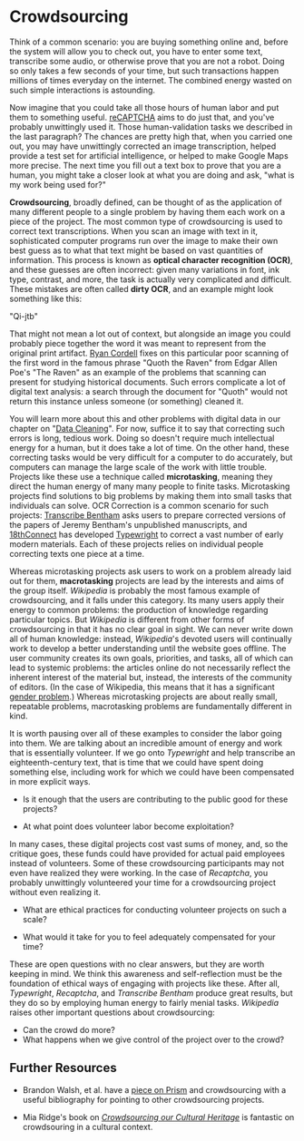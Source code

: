 # Crowdsourcing

Think of a common scenario: you are buying something online and, before the system will allow you to check out, you have to enter some text, transcribe some audio, or otherwise prove that you are not a robot. Doing so only takes a few seconds of your time, but such transactions happen millions of times everyday on the internet. The combined energy wasted on such simple interactions is astounding.

Now imagine that you could take all those hours of human labor and put them to something useful. [reCAPTCHA](https://www.google.com/recaptcha/intro/index.html) aims to do just that, and you've probably unwittingly used it. Those human-validation tasks we described in the last paragraph? The chances are pretty high that, when you carried one out, you may have unwittingly corrected an image transcription, helped provide a test set for artificial intelligence, or helped to make Google Maps more precise. The next time you fill out a text box to prove that you are a human, you might take a closer look at what you are doing and ask, "what is my work being used for?"

**Crowdsourcing**, broadly defined, can be thought of as the application of many different people to a single problem by having them each work on a piece of the project. The most common type of crowdsourcing is used to correct text transcriptions. When you scan an image with text in it, sophisticated computer programs run over the image to make their own best guess as to what that text might be based on vast quantities of information. This process is known as **optical character recognition \(OCR\)**, and these guesses are often incorrect: given many variations in font, ink type, contrast, and more, the task is actually very complicated and difficult. These mistakes are often called **dirty OCR**, and an example might look something like this:

"Qi-jtb"

That might not mean a lot out of context, but alongside an image you could probably piece together the word it was meant to represent from the original print artifact. [Ryan Cordell](http://ryancordell.org/research/qijtb-the-raven/) fixes on this particular poor scanning of the first word in the famous phrase "Quoth the Raven" from Edgar Allen Poe's "The Raven" as an example of the problems that scanning can present for studying historical documents. Such errors complicate a lot of digital text analysis: a search through the document for "Quoth" would not return this instance unless someone \(or something\) cleaned it.

You will learn more about this and other problems with digital data in our chapter on "[Data Cleaning](/data-cleaning/problems-with-data.md)". For now, suffice it to say that correcting such errors is long, tedious work. Doing so doesn't require much intellectual energy for a human, but it does take a lot of time. On the other hand, these correcting tasks would be very difficult for a computer to do accurately, but computers can manage the large scale of the work with little trouble. Projects like these use a technique called **microtasking**, meaning they direct the human energy of many many people to finite tasks. Microtasking projects find solutions to big problems by making them into small tasks that individuals can solve. OCR Correction is a common scenario for such projects: [Transcribe Bentham](http://blogs.ucl.ac.uk/transcribe-bentham/) asks users to prepare corrected versions of the papers of Jeremy Bentham's unpublished manuscripts, and [18thConnect](http://www.18thconnect.org/) has developed [Typewright](http://www.18thconnect.org/typewright/documents) to correct a vast number of early modern materials. Each of these projects relies on individual people correcting texts one piece at a time.

Whereas microtasking projects ask users to work on a problem already laid out for them, **macrotasking** projects are lead by the interests and aims of the group itself. _Wikipedia_ is probably the most famous example of crowdsourcing, and it falls under this category. Its many users apply their energy to common problems: the production of knowledge regarding particular topics. But _Wikipedia_ is different from other forms of crowdsourcing in that it has no clear goal in sight. We can never write down all of human knowledge: instead, _Wikipedia_'s devoted users will continually work to develop a better understanding until the website goes offline. The user community creates its own goals, priorities, and tasks, all of which can lead to systemic problems: the articles online do not necessarily reflect the inherent interest of the material but, instead, the interests of the community of editors. \(In the case of Wikipedia, this means that it has a significant [gender problem](https://www.insidehighered.com/blogs/library-babel-fish/woes-wikipedia).\) Whereas microtasking projects are about really small, repeatable problems, macrotasking problems are fundamentally different in kind.

It is worth pausing over all of these examples to consider the labor going into them. We are talking about an incredible amount of energy and work that is essentially volunteer. If we go onto _Typewright_ and help transcribe an eighteenth-century text, that is time that we could have spent doing something else, including work for which we could have been compensated in more explicit ways.

* Is it enough that the users are contributing to the public good for these projects?

* At what point does volunteer labor become exploitation?


In many cases, these digital projects cost vast sums of money, and, so the critique goes, these funds could have provided for actual paid employees instead of volunteers. Some of these crowdsourcing participants may not even have realized they were working. In the case of _Recaptcha_, you probably unwittingly volunteered your time for a crowdsourcing project without even realizing it.

* What are ethical practices for conducting volunteer projects on such a scale?

* What would it take for you to feel adequately compensated for your time?


These are open questions with no clear answers, but they are worth keeping in mind. We think this awareness and self-reflection must be the foundation of ethical ways of engaging with projects like these. After all, _Typewright_, _Recaptcha_, and _Transcribe Bentham_ produce great results, but they do so by employing human energy to fairly menial tasks. _Wikipedia_ raises other important questions about crowdsourcing:

* Can the crowd do more?
* What happens when we give control of the project over to the crowd?

## Further Resources

* Brandon Walsh, et al. have a [piece on Prism](http://llc.oxfordjournals.org/content/29/3/379.full) and crowdsourcing with a useful bibliography for pointing to other crowdsourcing projects.

* Mia Ridge's book on _[Crowdsourcing our Cultural Heritage](http://www.worldcat.org/title/crowdsourcing-our-cultural-heritage/oclc/883391279)_ is fantastic on crowdsouring in a cultural context.


